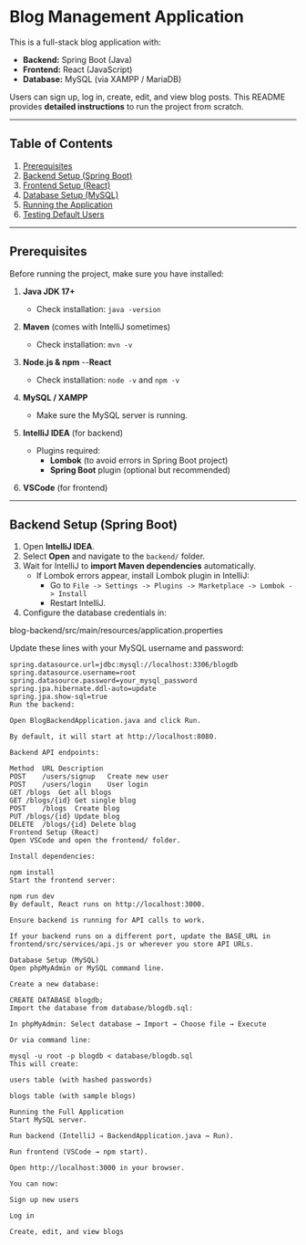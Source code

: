 # Blog Management Application

This is a full-stack blog application with:

- **Backend:** Spring Boot (Java)
- **Frontend:** React (JavaScript)
- **Database:** MySQL (via XAMPP / MariaDB)

Users can sign up, log in, create, edit, and view blog posts. This README provides **detailed instructions** to run the project from scratch.

---

## Table of Contents

1. [Prerequisites](#prerequisites)  
2. [Backend Setup (Spring Boot)](#backend-setup-spring-boot)  
3. [Frontend Setup (React)](#frontend-setup-react)  
4. [Database Setup (MySQL)](#database-setup-mysql)  
5. [Running the Application](#running-the-application)  
6. [Testing Default Users](#testing-default-users)  

---

## Prerequisites

Before running the project, make sure you have installed:

1. **Java JDK 17+**  
   - Check installation: `java -version`  

2. **Maven** (comes with IntelliJ sometimes)  
   - Check installation: `mvn -v`  

3. **Node.js & npm**
     --**React**		  
   - Check installation: `node -v` and `npm -v`  

4. **MySQL / XAMPP**  
   - Make sure the MySQL server is running.  

5. **IntelliJ IDEA** (for backend)  
   - Plugins required:
     - **Lombok** (to avoid errors in Spring Boot project)
     - **Spring Boot** plugin (optional but recommended)  

6. **VSCode** (for frontend)  

---

## Backend Setup (Spring Boot)

1. Open **IntelliJ IDEA**.
2. Select **Open** and navigate to the `backend/` folder.
3. Wait for IntelliJ to **import Maven dependencies** automatically.  
   - If Lombok errors appear, install Lombok plugin in IntelliJ:
     - Go to `File -> Settings -> Plugins -> Marketplace -> Lombok -> Install`
     - Restart IntelliJ.
4. Configure the database credentials in:

blog-backend/src/main/resources/application.properties


Update these lines with your MySQL username and password:

```properties
spring.datasource.url=jdbc:mysql://localhost:3306/blogdb
spring.datasource.username=root
spring.datasource.password=your_mysql_password
spring.jpa.hibernate.ddl-auto=update
spring.jpa.show-sql=true
Run the backend:

Open BlogBackendApplication.java and click Run.

By default, it will start at http://localhost:8080.

Backend API endpoints:

Method	URL	Description
POST	/users/signup	Create new user
POST	/users/login	User login
GET	/blogs	Get all blogs
GET	/blogs/{id}	Get single blog
POST	/blogs	Create blog
PUT	/blogs/{id}	Update blog
DELETE	/blogs/{id}	Delete blog
Frontend Setup (React)
Open VSCode and open the frontend/ folder.

Install dependencies:

npm install
Start the frontend server:

npm run dev
By default, React runs on http://localhost:3000.

Ensure backend is running for API calls to work.

If your backend runs on a different port, update the BASE_URL in frontend/src/services/api.js or wherever you store API URLs.

Database Setup (MySQL)
Open phpMyAdmin or MySQL command line.

Create a new database:

CREATE DATABASE blogdb;
Import the database from database/blogdb.sql:

In phpMyAdmin: Select database → Import → Choose file → Execute

Or via command line:

mysql -u root -p blogdb < database/blogdb.sql
This will create:

users table (with hashed passwords)

blogs table (with sample blogs)

Running the Full Application
Start MySQL server.

Run backend (IntelliJ → BackendApplication.java → Run).

Run frontend (VSCode → npm start).

Open http://localhost:3000 in your browser.

You can now:

Sign up new users

Log in

Create, edit, and view blogs